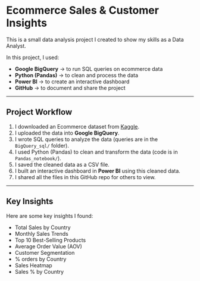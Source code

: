 # Ecommerce Sales & Customer Insights

This is a small data analysis project I created to show my skills as a Data Analyst.

In this project, I used:

- **Google BigQuery** → to run SQL queries on ecommerce data  
- **Python (Pandas)** → to clean and process the data  
- **Power BI** → to create an interactive dashboard  
- **GitHub** → to document and share the project  

---

## Project Workflow

1. I downloaded an Ecommerce dataset from [Kaggle](https://www.kaggle.com/datasets/carrie1/ecommerce-data).  
2. I uploaded the data into **Google BigQuery**.  
3. I wrote SQL queries to analyze the data (queries are in the `BigQuery_sql/` folder).  
4. I used Python (Pandas) to clean and transform the data (code is in `Pandas_notebook/`).  
5. I saved the cleaned data as a CSV file.  
6. I built an interactive dashboard in **Power BI** using this cleaned data.  
7. I shared all the files in this GitHub repo for others to view.

---

## Key Insights

Here are some key insights I found:

- Total Sales by Country  
- Monthly Sales Trends  
- Top 10 Best-Selling Products  
- Average Order Value (AOV)  
- Customer Segmentation
- % orders by Country
- Sales Heatmap
- Sales % by Country

